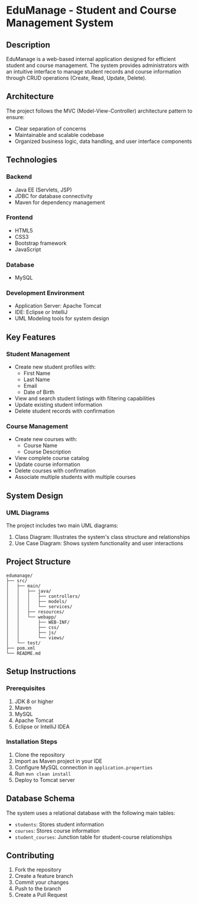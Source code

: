 # EduManage - Student and Course Management System

## Description
EduManage is a web-based internal application designed for efficient student and course management. The system provides administrators with an intuitive interface to manage student records and course information through CRUD operations (Create, Read, Update, Delete).

## Architecture
The project follows the MVC (Model-View-Controller) architecture pattern to ensure:
- Clear separation of concerns
- Maintainable and scalable codebase
- Organized business logic, data handling, and user interface components

## Technologies

### Backend
- Java EE (Servlets, JSP)
- JDBC for database connectivity
- Maven for dependency management

### Frontend
- HTML5
- CSS3
- Bootstrap framework
- JavaScript

### Database
- MySQL

### Development Environment
- Application Server: Apache Tomcat
- IDE: Eclipse or IntelliJ
- UML Modeling tools for system design

## Key Features

### Student Management
- Create new student profiles with:
  - First Name
  - Last Name
  - Email
  - Date of Birth
- View and search student listings with filtering capabilities
- Update existing student information
- Delete student records with confirmation

### Course Management
- Create new courses with:
  - Course Name
  - Course Description
- View complete course catalog
- Update course information
- Delete courses with confirmation
- Associate multiple students with multiple courses

## System Design

### UML Diagrams
The project includes two main UML diagrams:
1. Class Diagram: Illustrates the system's class structure and relationships
2. Use Case Diagram: Shows system functionality and user interactions

## Project Structure
```
edumanage/
├── src/
│   ├── main/
│   │   ├── java/
│   │   │   ├── controllers/
│   │   │   ├── models/
│   │   │   └── services/
│   │   ├── resources/
│   │   └── webapp/
│   │       ├── WEB-INF/
│   │       ├── css/
│   │       ├── js/
│   │       └── views/
│   └── test/
├── pom.xml
└── README.md
```

## Setup Instructions

### Prerequisites
1. JDK 8 or higher
2. Maven
3. MySQL
4. Apache Tomcat
5. Eclipse or IntelliJ IDEA

### Installation Steps
1. Clone the repository
2. Import as Maven project in your IDE
3. Configure MySQL connection in `application.properties`
4. Run `mvn clean install`
5. Deploy to Tomcat server

## Database Schema
The system uses a relational database with the following main tables:
- `students`: Stores student information
- `courses`: Stores course information
- `student_courses`: Junction table for student-course relationships

## Contributing
1. Fork the repository
2. Create a feature branch
3. Commit your changes
4. Push to the branch
5. Create a Pull Request


